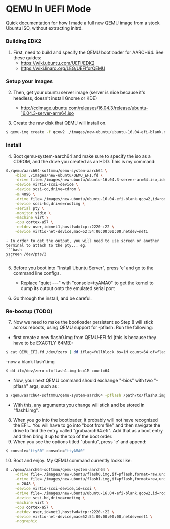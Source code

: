 # QEMU In UEFI Mode
Quick documentation for how I made a full new QEMU image from a stock Ubuntu ISO, without extracting initrd.

### Building EDK2
1. First, need to build and specify the QEMU bootloader for AARCH64. See these guides: 
    - https://wiki.ubuntu.com/UEFI/EDK2
    - https://wiki.linaro.org/LEG/UEFIforQEMU
   
### Setup your Images
2. Then, get your ubuntu server image (server is nice because it's headless, doesn't install Gnome or KDE)
    - http://cdimage.ubuntu.com/releases/16.04.3/release/ubuntu-16.04.3-server-arm64.iso

3. Create the raw disk that QEMU will install on.
```bash
$ qemu-img create -f qcow2 ./images/new-ubuntu/ubuntu-16.04-efi-blank.qcow2 16G
```

### Install
4. Boot qemu-system-aarch64 and make sure to specify the iso as a CDROM, and the drive you created as an HDD. This is my command:
```bash
$./qemu/aarch64-softmmu/qemu-system-aarch64 \
    -bios ./images/new-ubuntu/QEMU_EFI.fd \
    -drive file=./images/new-ubuntu/ubuntu-16.04.3-server-arm64.iso,id=cdrom,if=none,media=cdrom \
    -device virtio-scsi-device \
    -device scsi-cd,drive=cdrom \
    -m 4096 \
    -drive file=./images/new-ubuntu/ubuntu-16.04-efi-blank.qcow2,id=rootimg,cache=unsafe,if=none \
    -device scsi-hd,drive=rootimg \
    -serial pty \
    -monitor stdio \
    -machine virt \
    -cpu cortex-a57 \
    -netdev user,id=net1,hostfwd=tcp::2220-:22 \
    -device virtio-net-device,mac=52:54:00:00:00:00,netdev=net1
```
    - In order to get the output, you will need to use screen or another terminal to attach to the pty... eg.
    ```bash
    $screen /dev/pts/2
    ```
5. Before you boot into "Install Ubuntu Server", press 'e' and go to the command line configs.
    - Replace "quiet ---" with "console=ttyAMA0" to get the kernel to dump its output onto the emulated serial port

6. Go through the install, and be careful.

### Re-bootup (TODO)
7. Now we need to make the bootloader persistent so Step 8 will stick across reboots, using QEMU support for -pflash. Run the following:
- first create a new flash0.img from QEMU-EFI.fd (this is because they have to be EXACTLY 64MB):
```bash
$ cat QEMU_EFI.fd /dev/zero | dd iflag=fullblock bs=1M count=64 of=flash0.img 
```
-now a blank flash1.img
```bash
$ dd if=/dev/zero of=flash1.img bs=1M count=64
```
- Now, your next QEMU command should exchange "-bios" with two "-pflash" args, such as:
```bash
$ /qemu/aarch64-softmmu/qemu-system-aarch64 -pflash /path/to/flash0.img -pflash /path/to/flash1.img
```
- With this, any arguments you change will stick and be stored in "flash1.img".

8. When you go into the bootloader, it probably will not have recognized the EFI... You will have to go into "boot from file" and then navigate the drive to find the entry called "grubaarch64.efi". Add that as a boot entry and then bring it up to the top of the boot order. 
9. When you see the options titled "ubuntu", press 'e' and append:
```bash
$ console="ttyS0" console="ttyAMA0"
```
10. Boot and enjoy. My QEMU command currently looks like:
```bash
$ ./qemu/aarch64-softmmu/qemu-system-aarch64 \
    -drive file=./images/new-ubuntu/flash0.img,if=pflash,format=raw,unit=0,readonly=on \
    -drive file=./images/new-ubuntu/flash1.img,if=pflash,format=raw,unit=1,readonly=on \
    -m 2048 \
    -device virtio-scsi-device,id=scsi \
    -drive file=./images/new-ubuntu/ubuntu-16.04-efi-blank.qcow2,id=rootimg,cache=unsafe,if=none \
    -device scsi-hd,drive=rootimg \
    -machine virt \
    -cpu cortex-a57 \
    -netdev user,id=net1,hostfwd=tcp::2220-:22 \
    -device virtio-net-device,mac=52:54:00:00:00:00,netdev=net1 \
    -nographic
```

